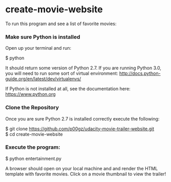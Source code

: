 # create-movie-website
To run this program and see a list of favorite movies:

<h3>Make sure Python is installed</h3>
Open up your terminal and run:<br>

$ python<br>

It should return some version of Python 2.7. If you are running Python 3.0, you will need to run some sort of virtual environment: http://docs.python-guide.org/en/latest/dev/virtualenvs/

If Python is not installed at all, see the documentation here: https://www.python.org

<h3>Clone the Repository</h3>
Once you are sure Python 2.7 is installed correctly execute the following:

$ git clone https://github.com/p00gz/udacity-movie-trailer-website.git<br>
$ cd create-movie-website

<h3>Execute the program:</h3>
$ python entertainment.py

A browser should open on your local machine and and render the HTML template with favorite movies. Click on a movie thumbnail to view the trailer!
